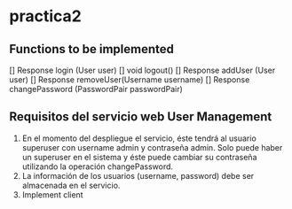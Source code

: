 # practica2

## Functions to be implemented
[] Response login (User user)
[] void logout()
[] Response addUser (User user)
[] Response removeUser(Username username)
[] Response changePassword (PasswordPair passwordPair)

## Requisitos del servicio web User Management
1. En el momento del despliegue el servicio, éste tendrá al usuario superuser con
username admin y contraseña admin. Solo puede haber un superuser en el sistema y
éste puede cambiar su contraseña utilizando la operación changePassword.
2. La información de los usuarios (username, password) debe ser almacenada en el
servicio.
3. Implement client
